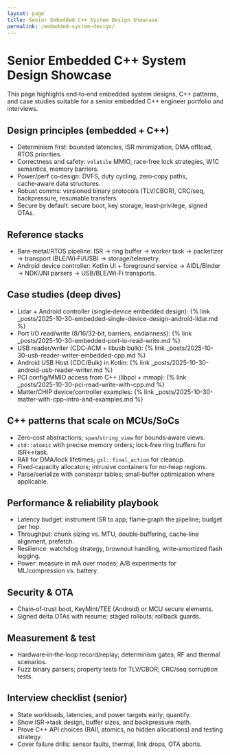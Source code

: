 ```yaml
---
layout: page
title: Senior Embedded C++ System Design Showcase
permalink: /embedded-system-design/
---
```


# Senior Embedded C++ System Design Showcase

This page highlights end‑to‑end embedded system designs, C++ patterns, and case studies suitable for a senior embedded C++ engineer portfolio and interviews.

## Design principles (embedded + C++)

- Determinism first: bounded latencies, ISR minimization, DMA offload, RTOS priorities.
- Correctness and safety: `volatile` MMIO, race‑free lock strategies, W1C semantics, memory barriers.
- Power/perf co‑design: DVFS, duty cycling, zero‑copy paths, cache‑aware data structures.
- Robust comms: versioned binary protocols (TLV/CBOR), CRC/seq, backpressure, resumable transfers.
- Secure by default: secure boot, key storage, least‑privilege, signed OTAs.

## Reference stacks

- Bare‑metal/RTOS pipeline: ISR → ring buffer → worker task → packetizer → transport (BLE/Wi‑Fi/USB) → storage/telemetry.
- Android device controller: Kotlin UI + foreground service → AIDL/Binder → NDK/JNI parsers → USB/BLE/Wi‑Fi transports.

## Case studies (deep dives)

- Lidar + Android controller (single‑device embedded design): {% link _posts/2025-10-30-embedded-single-device-design-android-lidar.md %}
- Port I/O read/write (8/16/32‑bit, barriers, endianness): {% link _posts/2025-10-30-embedded-port-io-read-write.md %}
- USB reader/writer (CDC‑ACM + libusb bulk): {% link _posts/2025-10-30-usb-reader-writer-embedded-cpp.md %}
- Android USB Host (CDC/Bulk) in Kotlin: {% link _posts/2025-10-30-android-usb-reader-writer.md %}
- PCI config/MMIO access from C++ (libpci + mmap): {% link _posts/2025-10-30-pci-read-write-with-cpp.md %}
- Matter/CHIP device/controller examples: {% link _posts/2025-10-30-matter-with-cpp-intro-and-examples.md %}

## C++ patterns that scale on MCUs/SoCs

- Zero‑cost abstractions; `span`/`string_view` for bounds‑aware views.
- `std::atomic` with precise memory orders; lock‑free ring buffers for ISR↔task.
- RAII for DMA/lock lifetimes; `gsl::final_action` for cleanup.
- Fixed‑capacity allocators; intrusive containers for no‑heap regions.
- Parse/serialize with constexpr tables; small‑buffer optimization where applicable.

## Performance & reliability playbook

- Latency budget: instrument ISR to app; flame‑graph the pipeline; budget per hop.
- Throughput: chunk sizing vs. MTU, double‑buffering, cache‑line alignment, prefetch.
- Resilience: watchdog strategy, brownout handling, write‑amortized flash logging.
- Power: measure in mA over modes; A/B experiments for ML/compression vs. battery.

## Security & OTA

- Chain‑of‑trust boot, KeyMint/TEE (Android) or MCU secure elements.
- Signed delta OTAs with resume; staged rollouts; rollback guards.

## Measurement & test

- Hardware‑in‑the‑loop record/replay; determinism gates; RF and thermal scenarios.
- Fuzz binary parsers; property tests for TLV/CBOR; CRC/seq corruption tests.

## Interview checklist (senior)

- State workloads, latencies, and power targets early; quantify.
- Show ISR→task design, buffer sizes, and backpressure math.
- Prove C++ API choices (RAII, atomics, no hidden allocations) and testing strategy.
- Cover failure drills: sensor faults, thermal, link drops, OTA aborts.



